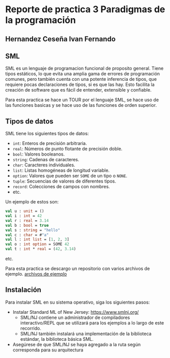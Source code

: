 # Reporte de practica 3 Paradigmas de la programación

## Hernandez Ceseña Ivan Fernando

## SML
SML es un lenguaje de programacion funcional de proposito general.
Tiene tipos estáticos, lo que evita una amplia gama de errores de programación comunes, pero también cuenta con una potente inferencia de tipos, que requiere pocas declaraciones de tipos, si es que las hay. Esto facilita la creación de software que es fácil de entender, extensible y confiable.

Para esta practica se hace un TOUR por el lenguaje SML, se hace uso de las funciones basicas y se hace uso de las funciones de orden superior.

## Tipos de datos
SML tiene los siguientes tipos de datos:
- `int`: Enteros de precisión arbitraria.
- `real`: Números de punto flotante de precisión doble.
- `bool`: Valores booleanos.
- `string`: Cadenas de caracteres.
- `char`: Caracteres individuales.
- `list`: Listas homogéneas de longitud variable.
- `option`: Valores que pueden ser `SOME` de un tipo o `NONE`.
- `tuple`: Secuencias de valores de diferentes tipos.
- `record`: Colecciones de campos con nombres.
- etc.

Un ejemplo de estos son:
```sml
val u : unit = ()
val i : int = 42
val r : real = 3.14
val b : bool = true
val s : string = "hello"
val c : char = #"a"
val l : int list = [1, 2, 3]
val o : int option = SOME 42
val t : int * real = (42, 3.14)
```
etc.

Para esta practica se descargo un repositorio con varios archivos de ejemplo.
[archivos de ejemplo](imagen/archivos.png)


## Instalación
Para instalar SML en su sistema operativo, siga los siguientes pasos:
- Instalar Standard ML of New Jersey: https://www.smlnj.org/
  - SML/NJ contiene un administrador de compiladores interactivo/REPL que se utilizará para los ejemplos a lo largo de este recorrido.
  - SML/NJ también instalará una implementación de la biblioteca estándar, la biblioteca básica SML.
- Asegúrese de que SML/NJ se haya agregado a la ruta según corresponda para su arquitectura